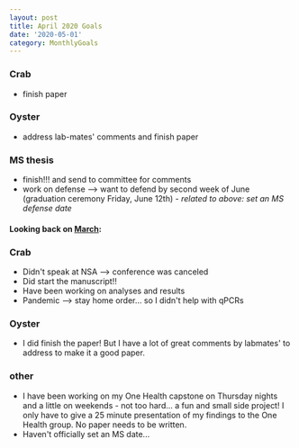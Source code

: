 ```yaml
---
layout: post
title: April 2020 Goals
date: '2020-05-01'
category: MonthlyGoals
---
```


### Crab
- finish paper

### Oyster
- address lab-mates' comments and finish paper

### MS thesis
- finish!!! and send to committee for comments
- work on defense --> want to defend by second week of June (graduation ceremony Friday, June 12th)
      - _related to above: set an MS defense date_

#### Looking back on [March](https://grace-ac.github.io/march-goals/): 

### Crab
- Didn't speak at NSA --> conference was canceled
- Did start the manuscript!! 
- Have been working on analyses and results 
- Pandemic --> stay home order... so I didn't help with qPCRs 

### Oyster
- I did finish the paper! But I have a lot of great comments by labmates' to address to make it a good paper. 

### other
- I have been working on my One Health capstone on Thursday nights and a little on weekends - not too hard... a fun and small side project! I only have to give a 25 minute presentation of my findings to the One Health group. No paper needs to be written. 
- Haven't officially set an MS date... 

